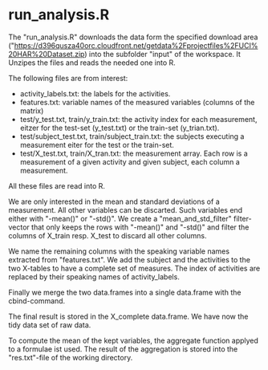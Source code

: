 # run_analysis.R

The "run_analysis.R" downloads the data form the specified download area 
("https://d396qusza40orc.cloudfront.net/getdata%2Fprojectfiles%2FUCI%20HAR%20Dataset.zip)
into the subfolder "input" of the workspace. It Unzipes the files and reads the needed one into R.

The following files are from interest:
* activity_labels.txt: the labels for the activities.
* features.txt: variable names of the measured variables (columns of the matrix)
* test/y_test.txt, train/y_train.txt: the activity index for each measurement, eitzer for the test-set (y_test.txt) or the train-set (y_trian.txt).
* test/subject_test.txt, train/subject_train.txt: the subjects executing a measurement eiter for the test or the train-set.
* test/X_test.txt, train/X_tran.txt: the measurement array. Each row is a measurement of a given activity and given subject, each column a measurement.

All these files are read into R.

We are only interested in the mean and standard deviations of a measurement. All other variables can be discarted. Such variables end either with "-mean()" or "-std()".
We create a "mean_and_std_filter" filter-vector that only keeps the rows with "-mean()" and "-std()" and filter the columns of X_train resp. X_test to discard all other columns.

We name the remaining columns with the speaking variable names extracted from "features.txt".
We add the subject and the activities to the two X-tables to have a complete set of measures. The index of activities are replaced by their speaking names of activity_labels.

Finally we merge the two data.frames into a single data.frame with the cbind-command.

The final result is stored in the X_complete data.frame. We have now the tidy data set of raw data.

To compute the mean of the kept variables, the aggregate function applyed to a formulae ist used. The result of the aggregation is stored into the "res.txt"-file of the working directory.

